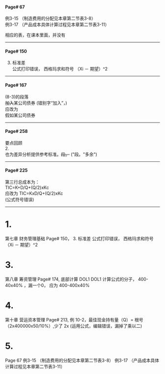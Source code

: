 #### Page# 67
例3-15 （制造费用的分配见本章第二节表3-8）  
例3-17 （产品成本具体计算过程见本章第二节表3-11）  

相应的表，在课本里面，并没有   

____


#### Page# 150
3. 标准差  
公式打印错误， 西格玛求和符号 （Xi － 期望）^2   

___

#### Page# 167
(8-3)的段落  
~~加入~~某公司债券  (错别字“加入”，)   
应改为  
假如某公司债券
___


#### Page# 258
要点回顾  
2.  
也为差异分析提供参考标准。~~段。~~ ("段。"多余")
___ 

#### Page# 225
第三行总成本为：  
TIC=K+D/Q+(Q/2)xKc    
应改为 TIC=KxD/Q+(Q/2)xKc  
(公式符号错误)
___


# 1.
第七章 财务管理基础
Page# 150，
3. 标准差
公式打印错误， 西格玛求和符号 （Xi － 期望）^2 



# 3.
第八章 筹资管理
Page# 174,
底部计算  DOL1
DOL1 计算公式的分子， 400-40x40% ，漏一个0，
应为 400-400x40%


# 4.
第十章 营运资本管理
Page# 213,
例 10-2，最佳现金持有量（Q）= 根号（2x400000x50/10%）,少了 2x (运用公式，编辑错误，漏掉了乘以二)

# 5. 
Page 67
例3-15 （制造费用的分配见本章第二节表3-8）
例3-17 （产品成本具体计算过程见本章第二节表3-11）



